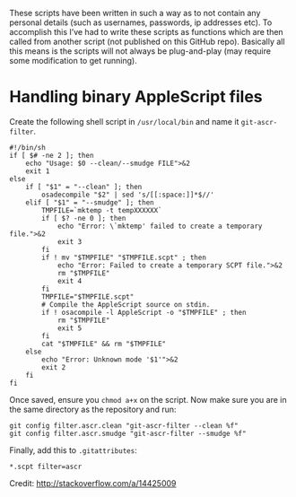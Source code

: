 These scripts have been written in such a way as to not contain any personal details (such as usernames, passwords, ip addresses etc). To accomplish this I’ve had to write these scripts as functions which are then called from another script (not published on this GitHub repo). Basically all this means is the scripts will not always be plug-and-play (may require some modification to get running).

# Handling binary AppleScript files

Create the following shell script in `/usr/local/bin` and name it `git-ascr-filter`.

```
#!/bin/sh
if [ $# -ne 2 ]; then
    echo "Usage: $0 --clean/--smudge FILE">&2
    exit 1
else
    if [ "$1" = "--clean" ]; then
        osadecompile "$2" | sed 's/[[:space:]]*$//'
    elif [ "$1" = "--smudge" ]; then
        TMPFILE=`mktemp -t tempXXXXXX`
        if [ $? -ne 0 ]; then
            echo "Error: \`mktemp' failed to create a temporary file.">&2
            exit 3
        fi
        if ! mv "$TMPFILE" "$TMPFILE.scpt" ; then
            echo "Error: Failed to create a temporary SCPT file.">&2
            rm "$TMPFILE"
            exit 4
        fi
        TMPFILE="$TMPFILE.scpt"
        # Compile the AppleScript source on stdin.
        if ! osacompile -l AppleScript -o "$TMPFILE" ; then
            rm "$TMPFILE"
            exit 5
        fi
        cat "$TMPFILE" && rm "$TMPFILE"
    else
        echo "Error: Unknown mode '$1'">&2
        exit 2
    fi
fi
```

Once saved, ensure you `chmod a+x` on the script.
Now make sure you are in the same directory as the repository and run:

```
git config filter.ascr.clean "git-ascr-filter --clean %f"
git config filter.ascr.smudge "git-ascr-filter --smudge %f"
```

Finally, add this to `.gitattributes`:

```
*.scpt filter=ascr
```

Credit: http://stackoverflow.com/a/14425009